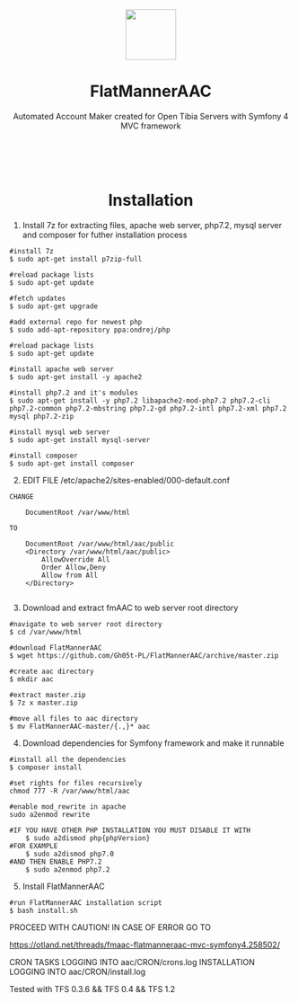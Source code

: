 <div align=center>
<img src="http://ghost-web.pl/images/flatmannerLogo.svg" alt="" width="90" height="90">
<h1>FlatMannerAAC</h1>
Automated Account Maker created for Open Tibia Servers with Symfony 4 MVC framework
<br>
<br>
<br>
<br>
<br>
<h1>Installation</h1>
</div>



1. Install 7z for extracting files, apache web server, php7.2, mysql server and composer for futher installation process
```shell
#install 7z
$ sudo apt-get install p7zip-full

#reload package lists
$ sudo apt-get update

#fetch updates
$ sudo apt-get upgrade

#add external repo for newest php
$ sudo add-apt-repository ppa:ondrej/php

#reload package lists
$ sudo apt-get update

#install apache web server
$ sudo apt-get install -y apache2

#install php7.2 and it's modules
$ sudo apt-get install -y php7.2 libapache2-mod-php7.2 php7.2-cli php7.2-common php7.2-mbstring php7.2-gd php7.2-intl php7.2-xml php7.2 mysql php7.2-zip

#install mysql web server
$ sudo apt-get install mysql-server

#install composer
$ sudo apt-get install composer
```


2. EDIT FILE /etc/apache2/sites-enabled/000-default.conf
```
CHANGE

    DocumentRoot /var/www/html
    
TO

    DocumentRoot /var/www/html/aac/public
    <Directory /var/www/html/aac/public>
        AllowOverride All
        Order Allow,Deny
        Allow from All
    </Directory>
    
```


3. Download and extract fmAAC to web server root directory
```shell
#navigate to web server root directory
$ cd /var/www/html

#download FlatMannerAAC
$ wget https://github.com/Gh05t-PL/FlatMannerAAC/archive/master.zip

#create aac directory
$ mkdir aac

#extract master.zip
$ 7z x master.zip

#move all files to aac directory
$ mv FlatMannerAAC-master/{.,}* aac
```


4. Download dependencies for Symfony framework and make it runnable
```shell
#install all the dependencies
$ composer install
 
#set rights for files recursively
chmod 777 -R /var/www/html/aac

#enable mod_rewrite in apache
sudo a2enmod rewrite
 
#IF YOU HAVE OTHER PHP INSTALLATION YOU MUST DISABLE IT WITH
    $ sudo a2dismod php{phpVersion}
#FOR EXAMPLE
    $ sudo a2dismod php7.0
#AND THEN ENABLE PHP7.2
    $ sudo a2enmod php7.2
```


5. Install FlatMannerAAC
```shell
#run FlatMannerAAC installation script
$ bash install.sh
```
PROCEED WITH CAUTION!
IN CASE OF ERROR GO TO

https://otland.net/threads/fmaac-flatmanneraac-mvc-symfony4.258502/


CRON TASKS LOGGING INTO aac/CRON/crons.log
INSTALLATION LOGGING INTO aac/CRON/install.log


Tested with TFS 0.3.6 && TFS 0.4 && TFS 1.2

